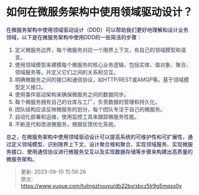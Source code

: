 # 如何在微服务架构中使用领域驱动设计？

<font style="color:rgb(5, 7, 59);">在微服务架构中使用领域驱动设计（DDD）可以帮助我们更好地理解和设计业务领域，以下是在微服务架构中使用DDD的一些简洁的步骤：</font>

1. <font style="color:rgb(55, 65, 81);background-color:rgb(247, 247, 248);">定义微服务边界，每个微服务对应一个限界上下文，有自己的领域模型和语言。</font>
2. <font style="color:rgb(55, 65, 81);background-color:rgb(247, 247, 248);">使用领域模型来建模每个微服务的核心业务逻辑，包括实体、值对象、聚合、领域服务等。并定义它们之间的关系和交互。</font>
3. <font style="color:rgb(55, 65, 81);background-color:rgb(247, 247, 248);">明确微服务之间的接口和通信协议，如HTTP/REST或AMQP等。基于领域模型定义接口。</font>
4. <font style="color:rgb(55, 65, 81);background-color:rgb(247, 247, 248);">使用事件驱动架构来确保微服务之间的数据同步。</font>
5. <font style="color:rgb(55, 65, 81);background-color:rgb(247, 247, 248);">每个微服务拥有自己的仓库与工厂，负责数据的管理和持久化。</font>
6. <font style="color:rgb(55, 65, 81);background-color:rgb(247, 247, 248);">团队结构应该反映微服务的划分，每个团队专注于自己的微服务。</font>
7. <font style="color:rgb(55, 65, 81);background-color:rgb(247, 247, 248);">自动化部署和运维，使用监控工具来跟踪微服务性能。</font>
8. <font style="color:rgb(55, 65, 81);background-color:rgb(247, 247, 248);">不断迭代和改进微服务，根据反馈优化系统。</font>

<font style="color:rgb(5, 7, 59);">总之，在微服务架构中使用领域驱动设计可以提高系统的可维护性和可扩展性，通过定义领域模型、识别限界上下文、设计聚合根和聚合、实现领域服务、实现微服务接口、使用通信协议进行微服务交互以及实现数据存储等步骤来构建出高质量的微服务架构。</font>



> 更新: 2023-09-10 15:56:26  
> 原文: <https://www.yuque.com/tulingzhouyu/db22bv/sbcz5lr9g5mqss0y>